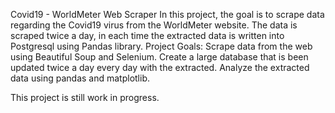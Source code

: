 Covid19 - WorldMeter Web Scraper
In this project, the goal is to scrape data regarding the Covid19 virus from the WorldMeter website. The data is scraped twice a day, in each time the extracted data is written into Postgresql using Pandas library. 
Project Goals:
Scrape data from the web using Beautiful Soup and Selenium.
Create a large database that is been updated twice a day every day with the extracted.
Analyze the extracted data using pandas and matplotlib.

This project is still work in progress. 
